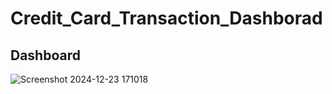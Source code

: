 # Credit_Card_Transaction_Dashborad
## Dashboard 
![Screenshot 2024-12-23 171018](https://github.com/user-attachments/assets/eb7edc0d-a237-44bc-a166-4b4c54cfcf0f)
